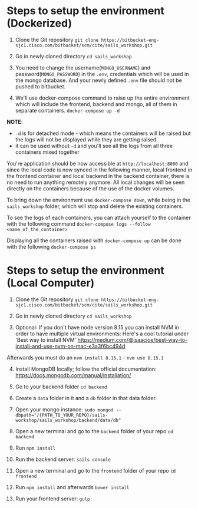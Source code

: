# Steps to setup the environment (Dockerized)
1. Clone the Git repository
`git clone https://bitbucket-eng-sjc1.cisco.com/bitbucket/scm/cite/sails_workshop.git`

2. Go in newly cloned directory
`cd sails_workshop`

3. You need to change the username(`MONGO_USERNAME`) and password(`MONGO_PASSWORD`) in
the `.env`, credentials which will be used in the mongo database. And your newly defined
`.env` file should not be pushed to bitbucket. 

4. We'll use docker-compose command to raise up the entire environment which will include
the frontend, backend and mongo, all of them in separate containers.
`docker-compose up -d`

**NOTE**: 
- `-d` is for detached mode - which means the containers will be raised but the logs
will not be displayed while they are getting raised.
- it can be used without `-d` and you'll see all the logs from all three containers
mixed together

You're application should be now accessible at `http://localhost:8000` and since the local code
is now synced in the following manner, local frontend in the frontend container and local backend
in the backend container, there is no need to run anything remotely anymore. All local changes will
be seen directly on the containers because of the use of the docker volumes. 

To bring down the environment use `docker-compose down`, while being in the `sails_workshop` folder,
which will stop and delete the existing containers.

To see the logs of each containers, you can attach yourself to the container with the following
command `docker-compose logs --follow <name_of_the_container>`

Displaying all the containers raised with `docker-compose up` can be done with the following
`docker-compose ps`

# Steps to setup the environment (Local Computer)

1. Clone the Git repository
`git clone https://bitbucket-eng-sjc1.cisco.com/bitbucket/scm/cite/sails_workshop.git`

2. Go in newly cloned directory
`cd sails_workshop`

3. Optional: If you don't have node version 8.15 you can install NVM in order to have multiple virtual environments: Here's a cool tutorial under 'Best way to install NVM' https://medium.com/@isaacjoe/best-way-to-install-and-use-nvm-on-mac-e3a3f6bc494d

Afterwards you must do an `nvm install 8.15.1` - `nvm use 8.15.1`

4. Install MongoDB locally; follow the official documentation: https://docs.mongodb.com/manual/installation/

5. Go to your backend folder
`cd backend`

6. Create a `data` folder in it and a `db` folder in that data folder.

7. Open your mongo instance: `sudo mongod --dbpath="/{PATH_TO_YOUR_REPO}/sails-workshop/sails_workshop/backend/data/db"`

8. Open a new terminal and go to the `backend` folder of your repo
`cd backend`

9. Run `npm install`

10. Run the backend server: `sails console`

11. Open a new terminal and go to the `frontend` folder of your repo
`cd frontend`

12. Run `npm install` and afterwards `bower install`

13. Run your frontend server: `gulp`